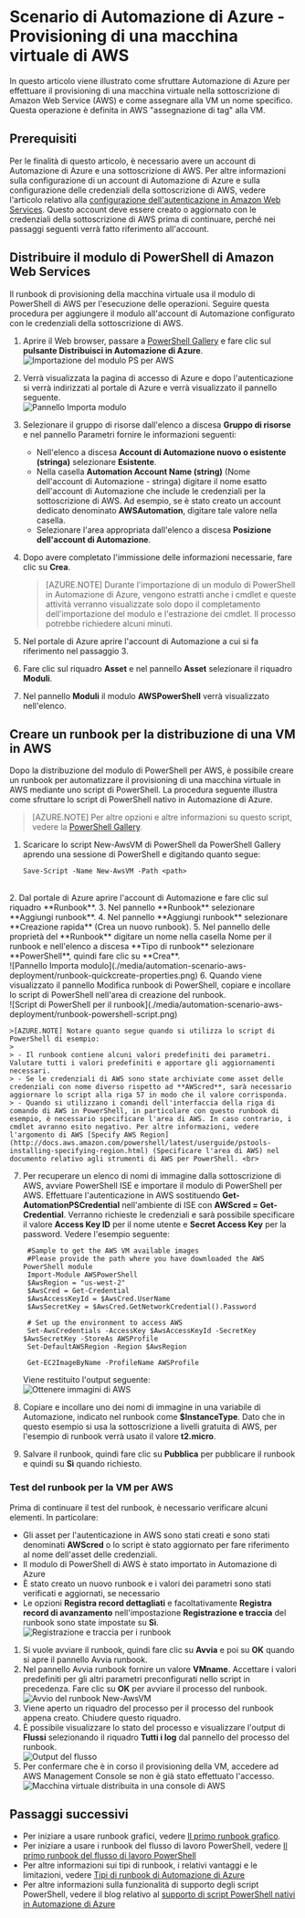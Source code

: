 <properties
   pageTitle="Automazione della distribuzione di una VM in Amazon Web Services | Microsoft Azure"
   description="Questo articolo illustra come usare Automazione di Azure per automatizzare la creazione di una VM di Amazon Web Service"
   services="automation"
   documentationCenter=""
   authors="mgoedtel"
   manager="jwhit"
   editor="" />
<tags
   ms.service="automation"
   ms.devlang="na"
   ms.topic="article"
   ms.tgt_pltfrm="na"
   ms.workload="na"
   ms.date="08/17/2016"
   ms.author="tiandert; bwren" />

# Scenario di Automazione di Azure - Provisioning di una macchina virtuale di AWS 

In questo articolo viene illustrato come sfruttare Automazione di Azure per effettuare il provisioning di una macchina virtuale nella sottoscrizione di Amazon Web Service (AWS) e come assegnare alla VM un nome specifico. Questa operazione è definita in AWS "assegnazione di tag" alla VM.

## Prerequisiti

Per le finalità di questo articolo, è necessario avere un account di Automazione di Azure e una sottoscrizione di AWS. Per altre informazioni sulla configurazione di un account di Automazione di Azure e sulla configurazione delle credenziali della sottoscrizione di AWS, vedere l'articolo relativo alla [configurazione dell'autenticazione in Amazon Web Services](../automation/automation-sec-configure-aws-account.md). Questo account deve essere creato o aggiornato con le credenziali della sottoscrizione di AWS prima di continuare, perché nei passaggi seguenti verrà fatto riferimento all'account.


## Distribuire il modulo di PowerShell di Amazon Web Services

Il runbook di provisioning della macchina virtuale usa il modulo di PowerShell di AWS per l'esecuzione delle operazioni. Seguire questa procedura per aggiungere il modulo all'account di Automazione configurato con le credenziali della sottoscrizione di AWS.

1. Aprire il Web browser, passare a [PowerShell Gallery](http://www.powershellgallery.com/packages/AWSPowerShell/) e fare clic sul **pulsante Distribuisci in Automazione di Azure**.<br> ![Importazione del modulo PS per AWS](./media/automation-scenario-aws-deployment/powershell-gallery-download-awsmodule.png)

2. Verrà visualizzata la pagina di accesso di Azure e dopo l'autenticazione si verrà indirizzati al portale di Azure e verrà visualizzato il pannello seguente.<br> ![Pannello Importa modulo](./media/automation-scenario-aws-deployment/deploy-aws-powershell-module-parameters.png)

3. Selezionare il gruppo di risorse dall'elenco a discesa **Gruppo di risorse** e nel pannello Parametri fornire le informazioni seguenti:
   * Nell'elenco a discesa **Account di Automazione nuovo o esistente (stringa)** selezionare **Esistente**.
   * Nella casella **Automation Account Name (string)** (Nome dell'account di Automazione - stringa) digitare il nome esatto dell'account di Automazione che include le credenziali per la sottoscrizione di AWS. Ad esempio, se è stato creato un account dedicato denominato **AWSAutomation**, digitare tale valore nella casella.
   * Selezionare l'area appropriata dall'elenco a discesa **Posizione dell'account di Automazione**.

4. Dopo avere completato l'immissione delle informazioni necessarie, fare clic su **Crea**.

    >[AZURE.NOTE] Durante l'importazione di un modulo di PowerShell in Automazione di Azure, vengono estratti anche i cmdlet e queste attività verranno visualizzate solo dopo il completamento dell'importazione del modulo e l'estrazione dei cmdlet. Il processo potrebbe richiedere alcuni minuti. <br>
5. Nel portale di Azure aprire l'account di Automazione a cui si fa riferimento nel passaggio 3.
6. Fare clic sul riquadro **Asset** e nel pannello **Asset** selezionare il riquadro **Moduli**.
7. Nel pannello **Moduli** il modulo **AWSPowerShell** verrà visualizzato nell'elenco.

## Creare un runbook per la distribuzione di una VM in AWS

Dopo la distribuzione del modulo di PowerShell per AWS, è possibile creare un runbook per automatizzare il provisioning di una macchina virtuale in AWS mediante uno script di PowerShell. La procedura seguente illustra come sfruttare lo script di PowerShell nativo in Automazione di Azure.

>[AZURE.NOTE] Per altre opzioni e altre informazioni su questo script, vedere la [PowerShell Gallery](https://www.powershellgallery.com/packages/New-AwsVM/DisplayScript).


1. Scaricare lo script New-AwsVM di PowerShell da PowerShell Gallery aprendo una sessione di PowerShell e digitando quanto segue:<br>
   ```
   Save-Script -Name New-AwsVM -Path <path>
   ```
<br>
2. Dal portale di Azure aprire l'account di Automazione e fare clic sul riquadro **Runbook**.
3. Nel pannello **Runbook** selezionare **Aggiungi runbook**.
4. Nel pannello **Aggiungi runbook** selezionare **Creazione rapida** (Crea un nuovo runbook).
5. Nel pannello delle proprietà del **Runbook** digitare un nome nella casella Nome per il runbook e nell'elenco a discesa **Tipo di runbook** selezionare **PowerShell**, quindi fare clic su **Crea**.<br> ![Pannello Importa modulo](./media/automation-scenario-aws-deployment/runbook-quickcreate-properties.png)
6. Quando viene visualizzato il pannello Modifica runbook di PowerShell, copiare e incollare lo script di PowerShell nell'area di creazione del runbook.<br> ![Script di PowerShell per il runbook](./media/automation-scenario-aws-deployment/runbook-powershell-script.png)<br>

    >[AZURE.NOTE] Notare quanto segue quando si utilizza lo script di PowerShell di esempio:
    >
    > - Il runbook contiene alcuni valori predefiniti dei parametri. Valutare tutti i valori predefiniti e apportare gli aggiornamenti necessari.
    > - Se le credenziali di AWS sono state archiviate come asset delle credenziali con nome diverso rispetto ad **AWScred**, sarà necessario aggiornare lo script alla riga 57 in modo che il valore corrisponda.
    > - Quando si utilizzano i comandi dell'interfaccia della riga di comando di AWS in PowerShell, in particolare con questo runbook di esempio, è necessario specificare l'area di AWS. In caso contrario, i cmdlet avranno esito negativo. Per altre informazioni, vedere l'argomento di AWS [Specify AWS Region](http://docs.aws.amazon.com/powershell/latest/userguide/pstools-installing-specifying-region.html) (Specificare l'area di AWS) nel documento relativo agli strumenti di AWS per PowerShell. <br>
7. Per recuperare un elenco di nomi di immagine dalla sottoscrizione di AWS, avviare PowerShell ISE e importare il modulo di PowerShell per AWS. Effettuare l'autenticazione in AWS sostituendo **Get-AutomationPSCredential** nell'ambiente di ISE con **AWScred = Get-Credential**. Verranno richieste le credenziali e sarà possibile specificare il valore **Access Key ID** per il nome utente e **Secret Access Key** per la password. Vedere l'esempio seguente:

		#Sample to get the AWS VM available images
		#Please provide the path where you have downloaded the AWS PowerShell module
		Import-Module AWSPowerShell
		$AwsRegion = "us-west-2"
		$AwsCred = Get-Credential
		$AwsAccessKeyId = $AwsCred.UserName
		$AwsSecretKey = $AwsCred.GetNetworkCredential().Password

		# Set up the environment to access AWS
		Set-AwsCredentials -AccessKey $AwsAccessKeyId -SecretKey $AwsSecretKey -StoreAs AWSProfile
		Set-DefaultAWSRegion -Region $AwsRegion

		Get-EC2ImageByName -ProfileName AWSProfile
   Viene restituito l'output seguente:<br> ![Ottenere immagini di AWS](./media/automation-scenario-aws-deployment/powershell-ise-output.png)
8. Copiare e incollare uno dei nomi di immagine in una variabile di Automazione, indicato nel runbook come **$InstanceType**. Dato che in questo esempio si usa la sottoscrizione a livelli gratuita di AWS, per l'esempio di runbook verrà usato il valore **t2.micro**.
9. Salvare il runbook, quindi fare clic su **Pubblica** per pubblicare il runbook e quindi su **Sì** quando richiesto.


### Test del runbook per la VM per AWS
Prima di continuare il test del runbook, è necessario verificare alcuni elementi. In particolare:

   -  Gli asset per l'autenticazione in AWS sono stati creati e sono stati denominati **AWScred** o lo script è stato aggiornato per fare riferimento al nome dell'asset delle credenziali.
   -  Il modulo di PowerShell di AWS è stato importato in Automazione di Azure
   -  È stato creato un nuovo runbook e i valori dei parametri sono stati verificati e aggiornati, se necessario
   -  Le opzioni **Registra record dettagliati** e facoltativamente **Registra record di avanzamento** nell'impostazione **Registrazione e traccia** del runbook sono state impostate su **Sì**.<br> ![Registrazione e traccia per i runbook](./media/automation-scenario-aws-deployment/runbook-settings-logging-and-tracing.png)

1. Si vuole avviare il runbook, quindi fare clic su **Avvia** e poi su **OK** quando si apre il pannello Avvia runbook.
2. Nel pannello Avvia runbook fornire un valore **VMname**. Accettare i valori predefiniti per gli altri parametri preconfigurati nello script in precedenza. Fare clic su **OK** per avviare il processo del runbook.<br> ![Avvio del runbook New-AwsVM](./media/automation-scenario-aws-deployment/runbook-start-job-parameters.png)
3. Viene aperto un riquadro del processo per il processo del runbook appena creato. Chiudere questo riquadro.
4. È possibile visualizzare lo stato del processo e visualizzare l'output di **Flussi** selezionando il riquadro **Tutti i log** dal pannello del processo del runbook.<br> ![Output del flusso](./media/automation-scenario-aws-deployment/runbook-job-streams-output.png)
5. Per confermare che è in corso il provisioning della VM, accedere ad AWS Management Console se non è già stato effettuato l'accesso.<br> ![Macchina virtuale distribuita in una console di AWS](./media/automation-scenario-aws-deployment/aws-instances-status.png)

## Passaggi successivi
-   Per iniziare a usare runbook grafici, vedere [Il primo runbook grafico](automation-first-runbook-graphical.md).
-	Per iniziare a usare i runbook del flusso di lavoro PowerShell, vedere [Il primo runbook del flusso di lavoro PowerShell](automation-first-runbook-textual.md)
-	Per altre informazioni sui tipi di runbook, i relativi vantaggi e le limitazioni, vedere [Tipi di runbook di Automazione di Azure](automation-runbook-types.md)
-	Per altre informazioni sulla funzionalità di supporto degli script PowerShell, vedere il blog relativo al [supporto di script PowerShell nativi in Automazione di Azure](https://azure.microsoft.com/blog/announcing-powershell-script-support-azure-automation-2/)

<!---HONumber=AcomDC_0817_2016-->